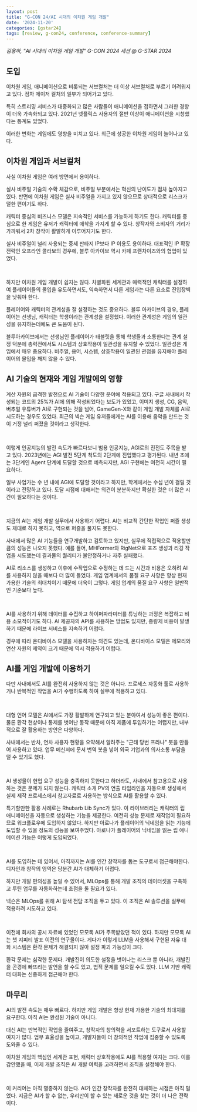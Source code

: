 ```yaml
---
layout: post
title: "G-CON 24/AI 시대의 이차원 게임 개발"
date: '2024-11-20'
categories: [gstar24]
tags: [review, g-con24, conference, conference-summary]
---
```


_김용하, "AI 시대의 이차원 게임 개발" G-CON 2024 세션 @ G-STAR 2024_

## 도입

이차원 게임, 애니메이션으로 비롯되는 서브컬처는 더 이상 서브컬처로 부르기 어려워지고 있다. 점차 메이저 컬처의 일부가 되어가고 있다.

특히 스트리밍 서비스가 대중화되고 많은 사람들이 애니메이션을 접하면서 그러한 경향이 더욱 가속화되고 있다. 2021년 넷플릭스 사용자의 절반 이상이 애니메이션을 시청했다는 통계도 있었다.

이러한 변화는 게임에도 영향을 미치고 있다. 최근에 성공한 이차원 게임이 늘어나고 있다.

## 이차원 게임과 서브컬처

사실 이차원 게임은 여러 방면에서 용이하다.

실사 비주얼 기술의 수확 체감으로, 비주얼 부분에서는 혁신의 난이도가 점차 높아지고 있다. 반면에 이차원 게임은 실사 비주얼을 가지고 있지 않으므로 상대적으로 리스크가 덜한 편이기도 하다.

캐릭터 중심의 비즈니스 모델은 지속적인 서비스를 가능하게 하기도 한다. 캐릭터를 중심으로 한 게임은 유저가 캐릭터에 애착을 가지게 할 수 있다. 창작자와 소비자의 거리가 가까워서 2차 창작이 활발하게 이루어지기도 한다.

실사 비주얼이 널리 사용되는 중세 판타지 IP보다 IP 이용도 용이하다. 대표적인 IP 확장 전략인 오프라인 콜라보의 경우에, 블루 아카이브 역시 카페 프랜차이즈와의 협업이 있었다.  

<br />

하지만 이차원 게임 개발이 쉽지는 않다. 차별화된 세계관과 매력적인 캐릭터를 설정하여 플레이어들의 몰입을 유도하면서도, 익숙하면서 다른 게임과는 다른 요소로 진입장벽을 낮춰야 한다.

플레이어와 캐릭터의 관계성을 잘 설정하는 것도 중요하다. 블루 아카이브의 경우, 플레이어는 선생님, 캐릭터는 학생이라는 관계성을 설정했다. 이러한 관계성은 게임의 일관성을 유지하는데에도 큰 도움이 된다.

블루아카이브에서는 선생님인 플레이어가 태블릿을 통해 학생들과 소통한다는 관계 설정 덕분에 총력전에서도 시스템과 상호작용이 일관성을 유지할 수 있었다. 일관성은 게임에서 매우 중요하다. 비주얼, 용어, 시스템, 상호작용이 일관된 관점을 유지해야 플레이어의 몰입을 깨지 않을 수 있다.

## AI 기술의 현재와 게임 개발에의 영향

계산 자원의 급격한 발전으로 AI 기술이 다양한 분야에 적용되고 있다. 구글 사내에서 작성되는 코드의 25%가 AI에 의해 작성되었다는 보도가 있었고, 이미지 생성, CG, 음악, 버추얼 유튜버가 AI로 구현되는 것을 넘어, GameGen-X와 같이 게임 개발 자체를 AI로 시도하는 경우도 있었다. 최근의 넥슨 게임 유저들에게는 AI를 이용해 음악을 만드는 것이 거정 널리 퍼졌을 것이라고 생각한다.

<br />

이렇게 인공지능의 발전 속도가 빠르다보니 범용 인공지능, AGI로의 진전도 주목을 받고 있다. 2023년에는 AGI 발전 5단계 척도의 2단계에 진입했다고 평가된다. 내년 초에는 3단계인 Agent 단계에 도달할 것으로 예측되지만, AGI 구현에는 여전히 시간이 필요하다.

일부 사업가는 수 년 내에 AGI에 도달할 것이라고 하지만, 학계에서는 수십 년이 걸릴 것이라고 전망하고 있다. 도달 시점에 대해서는 의견이 분분하지만 확실한 것은 더 많은 시간이 필요하다는 것이다.

<br />

지금의 AI는 게임 개발 실무에서 사용하기 어렵다. AI는 비교적 간단한 작업인 퍼즐 생성도 제대로 하지 못하고, 역으로 퍼즐을 풀지도 못한다.

사내에서 많은 AI 기능들을 연구개발하고 검토하고 있지만, 실무에 직접적으로 적용할만큼의 성능은 나오지 못했다. 예를 들어, MHFormer와 RigNet으로 포즈 생성과 리깅 작업을 시도했는데 결과물의 퀄리티가 불안정하거나 자주 실패했다.

AI로 리소스를 생성하고 이후에 수작업으로 수정하는 데 드는 시간과 비용은 오히려 AI를 사용하지 않을 때보다 더 많이 들었다. 게임 업계에서의 품질 요구 사항은 항상 현재 가용한 기술의 최대치이기 때문에 더욱이 그렇다. 게임 업계의 품질 요구 사항은 일반적인 기준보다 높다.

<br />

AI를 사용하기 위해 데이터를 수집하고 하이퍼파라미터를 튜닝하는 과정은 복잡하고 비용 소모적이기도 하다. AI 제공자의 API를 사용하는 방법도 있지만, 종량제 비용이 발생하기 때문에 라이브 서비스를 지속하기 어렵다.

경우에 따라 온디바이스 모델을 사용하자는 의견도 있는데, 온디바이스 모델은 메모리와 연산 자원의 제약이 크기 때문에 역시 적용하기 어렵다.

## AI를 게임 개발에 이용하기

다만 사내에서도 AI를 완전히 사용하지 않는 것은 아니다. 프로세스 자동화 툴로 사용하거나 반복적인 작업을 AI가 수행하도록 하여 실무에 적용하고 있다.

<br />

대형 언어 모델은 AI에서도 가장 활발하게 연구되고 있는 분야여서 성능이 좋은 편이다. 물론 환각 현상이나 통제를 벗어난 동작 때문에 아직 제품에 투입하기는 어렵지만, 내부적으로 잘 활용하는 방안은 다양하다.

사내에서는 반차, 연차 사용자 현황을 요약해서 알려주는 "근태 당번 프라나" 봇을 만들어 사용하고 있다. 업무 메신저에 문서 번역 봇을 넣어 외국 기업과의 의사소통 부담을 덜 수 있기도 했다.

<br />

AI 생성물이 현업 요구 성능을 충족하지 못한다고 하더라도, 사내에서 참고용으로 사용하는 것은 문제가 되지 않는다. 캐릭터 소개 PV의 연출 타임라인을 자동으로 생성해서 실제 제작 프로세스에서 참고자료로 사용하는 방식으로 AI를 활용할 수 있다.

특기할만한 활용 사례로는 Rhubarb Lib Sync가 있다. 이 라이브러리는 캐릭터의 립 애니메이션을 자동으로 생성하는 기능을 제공한다. 여전히 성능 문제로 재작업이 필요하므로 워크플로우에 도입하지 않았다. 하지만 아로나가 플레이어의 닉네임을 읽는 기능에 도입할 수 있을 정도의 성능을 보여주었다. 아로나가 플레이어의 닉네임을 읽는 립 애니메이션 기능은 이렇게 도입되었다.


<br />

AI를 도입하는 데 있어서, 아직까지는 AI를 인간 창작자를 돕는 도구로서 접근해야한다. 디자인과 창작의 영역은 당분간 AI가 대체하기 어렵다.

하지만 개발 편의성을 높일 수 있어서, MLOps를 통해 개발 조직의 데이터셋을 구축하고 루틴 업무를 자동화하는데 초점을 둘 필요가 있다.

넥슨은 MLOps를 위해 AI 탐색 전담 조직을 두고 있다. 이 조직은 AI 솔루션을 실무에 적용하려 시도하고 있다.

<br />

이전에 회사의 공시 자료에 있었던 모모톡 AI가 주목받았던 적이 있다. 하지만 모모톡 AI는 챗 지피티 발표 이전의 연구물이다. 게다가 이렇게 LLM을 사용해서 구현된 자유 대화 시스템은 환각 문제가 해결되지 않아 설정 파괴 가능성이 크다. 

환각 문제는 심각한 문제다. 개발진이 의도한 설정을 벗어나는 리스크 뿐 아니라, 개발진을 곤경에 빠뜨리는 발언을 할 수도 있고, 법적 문제를 일으킬 수도 있다. LLM 기반 캐릭터 대화는 신중하게 접근해야 한다.

## 마무리

AI의 발전 속도는 매우 빠르다. 하지만 게임 개발은 항상 현재 가용한 기술의 최대치를 요구한다. 아직 AI는 완성된 기술이 아니다.

대신 AI는 반복적인 작업을 줄여주고, 창작자의 창의력을 서포트하는 도구로서 사용할 여지가 많다. 업무 효율성을 높이고, 개발자들이 더 창의적인 작업에 집중할 수 있도록 도와줄 수 있다.

이차원 게임의 핵심인 세계관 표현, 캐릭터 상호작용에도 AI를 적용할 여지는 크다. 이를 감안했을 때, 이제 개발 조직은 AI 개발 여력을 고려하면서 조직을 설정해야 한다.

<br />

이 커리어는 아직 멸종하지 않는다. AI가 인간 창작자를 완전히 대체하는 시점은 아직 멀었다. 지금은 AI가 할 수 없는, 우리만이 할 수 있는 새로운 것을 찾는 것이 더 나은 전략이다.
